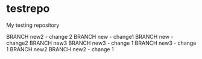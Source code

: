 testrepo
========
My testing repository

BRANCH new2 - change 2
BRANCH new - change1
BRANCH new - change2
BRANCH new3
BRANCH new3 - change 1
BRANCH new3 - change 1
BRANCH new2
BRANCH new2 - change 1

